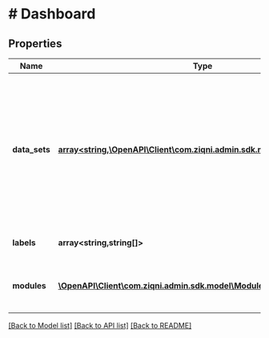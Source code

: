# # Dashboard

## Properties

Name | Type | Description | Notes
------------ | ------------- | ------------- | -------------
**data_sets** | [**array<string,\OpenAPI\Client\com.ziqni.admin.sdk.model\DataSetsValue>**](DataSetsValue.md) | This is a map of data sets. The keys for this map are the data set labels and values are complex object which consist of data to be populated. |
**labels** | **array<string,string[]>** | Labels for the charts as a map. |
**modules** | [**\OpenAPI\Client\com.ziqni.admin.sdk.model\Modules[]**](Modules.md) | Modules to inject into the chart for rendering. |

[[Back to Model list]](../../README.md#models) [[Back to API list]](../../README.md#endpoints) [[Back to README]](../../README.md)
